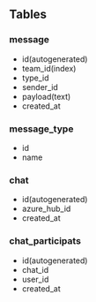 ## Tables

### message
  - id(autogenerated)
  - team_id(index)
  - type_id
  - sender_id
  - payload(text)
  - created_at

### message_type
  - id
  - name

### chat
  - id(autogenerated)
  - azure_hub_id
  - created_at
 
### chat_participats
  - id(autogenerated)
  - chat_id 
  - user_id
  - created_at
